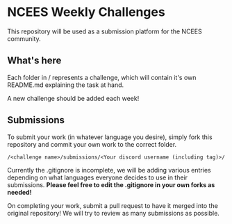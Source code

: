 # NCEES Weekly Challenges

This repository will be used as a submission platform for the NCEES community.

## What's here
Each folder in / represents a challenge, which will contain it's own README.md explaining the task at hand. 

A new challenge should be added each week!

## Submissions
To submit your work (in whatever language you desire), simply fork this repository and commit your own work to the correct folder.

```/<challenge name>/submissions/<Your discord username (including tag)>/```

Currently the .gitignore is incomplete, we will be adding various entries depending on what languages everyone decides to use in their submissions. **Please feel free to edit the .gitignore in your own forks as needed!**

On completing your work, submit a pull request to have it merged into the original repository! We will try to review as many submissions as possible.
